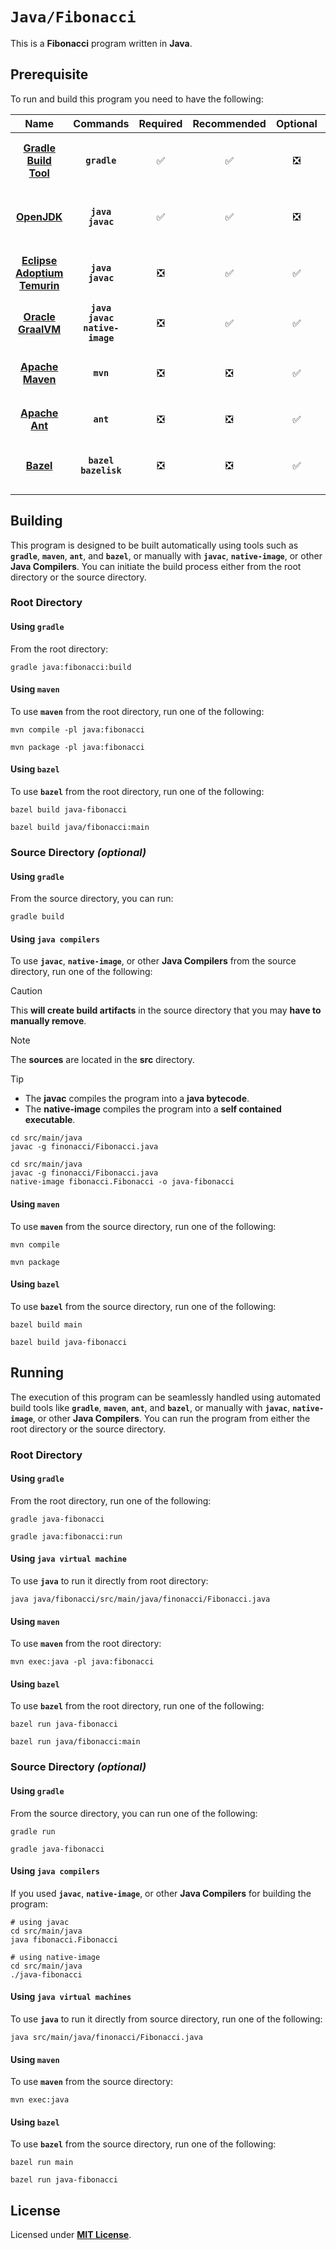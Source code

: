 # `Java/Fibonacci`

This is a **Fibonacci** program written in **Java**.

## Prerequisite

To run and build this program you need to have the following:

<div align="center">

| Name | Commands | Required | Recommended | Optional | Notes |
|:----:|:--------:|:--------:|:-----------:|:--------:|:-----:|
| [**Gradle Build Tool**](https://gradle.org/install/#with-a-package-manager) | **`gradle`** | &#9989; | &#9989; | &#10062; | **`sdk install gradle`**<br>or<br>**`apt install gradle`** |
| [**OpenJDK**](https://openjdk.org/install/) | **`java`**<br>**`javac`** | &#9989; | &#9989; | &#10062; | **`sdk install java x.y.z-open`**<br>or<br>**`apt install openjdk-x-jdk`** |
| [**Eclipse Adoptium Temurin**](https://adoptium.net/installation/linux/) | **`java`**<br>**`javac`** | &#10062; | &#9989; | &#9989; | **`sdk install java x.y.z-tem`**<br>or<br>**`apt install temurin-x-jdk`** |
| [**Oracle GraalVM**](https://www.graalvm.org/downloads/#) | **`java`**<br>**`javac`**<br>**`native-image`** | &#10062; | &#9989; | &#9989; | **`sdk install java x.y.z-graal`** |
| [**Apache Maven**](https://maven.apache.org/install.html) | **`mvn`** | &#10062; | &#10062; | &#9989; | **`sdk install maven`**<br>or<br>**`apt install maven`** |
| [**Apache Ant**](https://ant.apache.org/bindownload.cgi) | **`ant`** | &#10062; | &#10062; | &#9989; | **`sdk install ant`**<br>or<br>**`apt install ant`** |
| [**Bazel**](https://bazel.build/) | **`bazel`**<br>**`bazelisk`** | &#10062; | &#10062; | &#9989; | **`npm install -g @bazel/bazelisk`**<br>or<br>**`apt install bazel`** |

</div>

## Building

This program is designed to be built automatically using tools such as
**`gradle`**, **`maven`**, **`ant`**, and **`bazel`**, or manually with
**`javac`**, **`native-image`**, or other **Java Compilers**. You can initiate
the build process either from the root directory or the source directory.

### Root Directory

#### Using `gradle`

From the root directory:

```
gradle java:fibonacci:build
```

#### Using `maven`

To use **`maven`** from the root directory, run one of the following:

```
mvn compile -pl java:fibonacci
```
```
mvn package -pl java:fibonacci
```

<!--

#### Using `ant`

TODO:

-->

#### Using `bazel`

To use **`bazel`** from the root directory, run one of the following:

```
bazel build java-fibonacci
```
```
bazel build java/fibonacci:main
```

### Source Directory _(optional)_

#### Using `gradle`

From the source directory, you can run:

```
gradle build
```

#### Using `java compilers`

To use **`javac`**, **`native-image`**, or other **Java Compilers** from the
source directory, run one of the following:

> [!CAUTION]
> This **will create build artifacts** in the source directory that you may
> **have to manually remove**.

> [!NOTE]
> The **sources** are located in the **src** directory.

> [!TIP]
> * The **javac** compiles the program into a **java bytecode**.
> * The **native-image** compiles the program into a **self contained
>   executable**.

```
cd src/main/java
javac -g finonacci/Fibonacci.java
```
```
cd src/main/java
javac -g finonacci/Fibonacci.java
native-image fibonacci.Fibonacci -o java-fibonacci
```

#### Using `maven`

To use **`maven`** from the source directory, run one of the
following:

```
mvn compile
```
```
mvn package
```

<!--

#### Using `ant`

TODO:

-->

#### Using `bazel`

To use **`bazel`** from the source directory, run one of the following:

```
bazel build main
```
```
bazel build java-fibonacci
```

## Running

The execution of this program can be seamlessly handled using automated build
tools like **`gradle`**, **`maven`**, **`ant`**, and **`bazel`**, or manually
with **`javac`**, **`native-image`**, or other **Java Compilers**. You can run
the program from either the root directory or the source directory.

### Root Directory

#### Using `gradle`

From the root directory, run one of the following:

```
gradle java-fibonacci
```
```
gradle java:fibonacci:run
```

#### Using `java virtual machine`

To use **`java`** to run it directly from root directory:

```
java java/fibonacci/src/main/java/finonacci/Fibonacci.java
```

#### Using `maven`

To use **`maven`** from the root directory:

```
mvn exec:java -pl java:fibonacci
```

<!--

#### Using `ant`

TODO:

-->

#### Using `bazel`

To use **`bazel`** from the root directory, run one of the following:

```
bazel run java-fibonacci
```
```
bazel run java/fibonacci:main
```

### Source Directory _(optional)_

#### Using `gradle`

From the source directory, you can run one of the following:

```
gradle run
```
```
gradle java-fibonacci
```

#### Using `java compilers`

If you used **`javac`**, **`native-image`**, or other **Java Compilers** for
building the program:

```
# using javac
cd src/main/java
java fibonacci.Fibonacci
```
```
# using native-image
cd src/main/java
./java-fibonacci
```

#### Using `java virtual machines`

To use **`java`** to run it directly from source directory, run one of the
following:

```
java src/main/java/finonacci/Fibonacci.java
```

#### Using `maven`

To use **`maven`** from the source directory:

```
mvn exec:java
```

<!--

#### Using `ant`

TODO:

-->

#### Using `bazel`

To use **`bazel`** from the source directory, run one of the following:

```
bazel run main
```
```
bazel run java-fibonacci
```

## License

Licensed under [**MIT License**](LICENSE).
